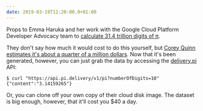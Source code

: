 ```yaml
---
date: 2019-03-19T12:20:00.0+01:00
---
```


Props to Emma Haruka and her work with the Google Cloud Platform Developer Advocacy team to [calculate 31.4 trillion digits of π](https://cloud.google.com/blog/products/compute/calculating-31-4-trillion-digits-of-archimedes-constant-on-google-cloud).

They don't say how much it would cost to do this yourself, but [Corey Quinn estimates it's about a quarter of a million dollars](https://twitter.com/QuinnyPig/status/1107838507802714112?s=19). Now that it's been generated, however, you can just grab the data by accessing the [delivery.pi](https://pi.delivery/) API:

```
$ curl "https://api.pi.delivery/v1/pi?numberOfDigits=10"
{"content":"3.14159265"}
```

Or, you can clone off your own copy of their cloud disk image. The dataset is big enough, however, that it'll cost you \$40 a day.

